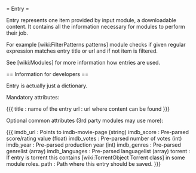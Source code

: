 = Entry =

Entry represents one item provided by input module, a downloadable content. 
It contains all the information necessary for modules to perform their job.

For example [wiki:FilterPatterns patterns] module checks if given regular
expression matches entry title or url and if not item is filtered.

See [wiki:Modules] for more information how entries are used.

== Information for developers ==

Entry is actually just a dictionary.

Mandatory attributes:

{{{
title          : name of the entry
url            : url where content can be found
}}}

Optional common attributes (3rd party modules may use more):

{{{
imdb_url       : Points to imdb-movie-page (string)
imdb_score     : Pre-parsed score/rating value (float)
imdb_votes     : Pre-parsed number of votes (int)
imdb_year      : Pre-parsed production year (int)
imdb_genres    : Pre-parsed genrelist (array)
imdb_languages : Pre-parsed languagelist (array)
torrent        : If entry is torrent this contains [wiki:TorrentObject Torrent class] in some module roles.
path           : Path where this entry should be saved.
}}}
